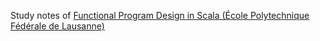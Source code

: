 
Study notes of [Functional Program Design in Scala (École Polytechnique Fédérale de Lausanne)](https://www.coursera.org/learn/scala-functional-program-design/)

